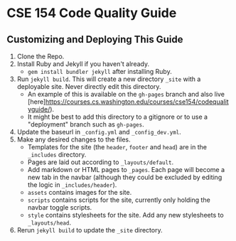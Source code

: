 # CSE 154 Code Quality Guide

## Customizing and Deploying This Guide

  1. Clone the Repo.
  1. Install Ruby and Jekyll if you haven't already.
      * `gem install bundler jekyll` after installing Ruby.
  1. Run `jekyll build`. This will create a new directory `_site` with a deployable site. Never directly edit this directory.
      * An example of this is available on the `gh-pages` branch and also live [here]https://courses.cs.washington.edu/courses/cse154/codequalityguide/).
      * It might be best to add this directory to a gitignore or to use a "deployment" branch such as `gh-pages`.
  1. Update the baseurl in `_config.yml` and `_config_dev.yml`.
  1. Make any desired changes to the files.
      * Templates for the site (the `header`, `footer` and `head`) are in the `_includes` directory.
      * Pages are laid out according to `_layouts/default`.
      * Add markdown or HTML pages to `_pages`. Each page will become a new tab in the navbar (although they could be excluded by editing the logic in `_includes/header`).
      * `assets` contains images for the site.
      * `scripts` contains scripts for the site, currently only holding the navbar toggle scripts.
      * `style` contains stylesheets for the site. Add any new stylesheets to `_layouts/head`.
  1. Rerun `jekyll build` to update the `_site` directory.
